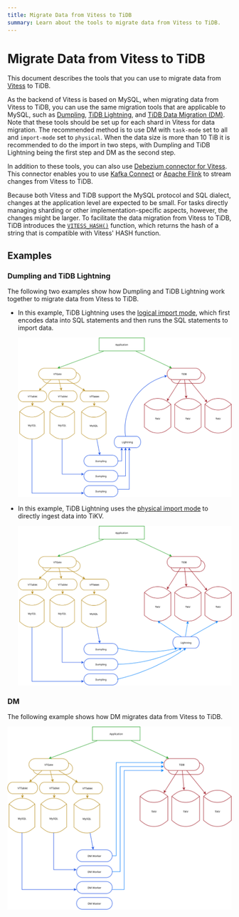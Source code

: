 ```yaml
---
title: Migrate Data from Vitess to TiDB
summary: Learn about the tools to migrate data from Vitess to TiDB. 
---
```


# Migrate Data from Vitess to TiDB

This document describes the tools that you can use to migrate data from [Vitess](https://vitess.io/) to TiDB. 

As the backend of Vitess is based on MySQL, when migrating data from Vitess to TiDB, you can use the same migration tools that are applicable to MySQL, such as [Dumpling](/dumpling-overview.md), [TiDB Lightning](/tidb-lightning/tidb-lightning-overview.md), and [TiDB Data Migration (DM)](/dm/dm-overview.md). Note that these tools should be set up for each shard in Vitess for data migration. The recommended method is to use DM with `task-mode` set to all and `import-mode` set to `physical`. When the data size is more than 10 TiB it is recommended to do the import in two steps, with Dumpling and TiDB Lightning being the first step and DM as the second step.

In addition to these tools, you can also use [Debezium connector for Vitess](https://debezium.io/documentation/reference/connectors/vitess.html). This connector enables you to use [Kafka Connect](https://kafka.apache.org/documentation/#connect) or [Apache Flink](https://nightlies.apache.org/flink/flink-docs-stable/) to stream changes from Vitess to TiDB.

Because both Vitess and TiDB support the MySQL protocol and SQL dialect, changes at the application level are expected to be small. For tasks directly managing sharding or other implementation-specific aspects, however, the changes might be larger. To facilitate the data migration from Vitess to TiDB, TiDB introduces the [`VITESS_HASH()`](/functions-and-operators/tidb-functions.md) function, which returns the hash of a string that is compatible with Vitess' HASH function.

## Examples

### Dumpling and TiDB Lightning

The following two examples show how Dumpling and TiDB Lightning work together to migrate data from Vitess to TiDB.

- In this example, TiDB Lightning uses the [logical import mode](/tidb-lightning/tidb-lightning-logical-import-mode.md), which first encodes data into SQL statements and then runs the SQL statements to import data.

    ![Vitess to TiDB Migration with TiDB backend](/media/vitess_to_tidb.png)

- In this example, TiDB Lightning uses the [physical import mode](/tidb-lightning/tidb-lightning-physical-import-mode.md) to directly ingest data into TiKV.

    ![Vitess to TiDB Migration with local backend](/media/vitess_to_tidb_dumpling_local.png)

### DM

The following example shows how DM migrates data from Vitess to TiDB.

![Vitess to TiDB with DM](/media/vitess_to_tidb_dm.png)
